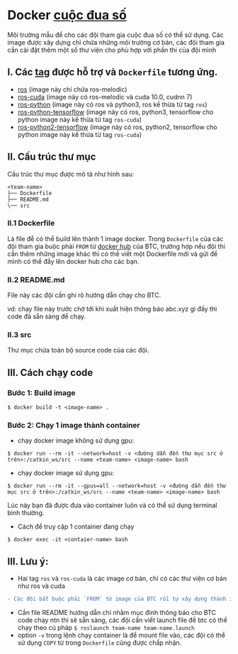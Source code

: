 # Docker [cuộc đua số](https://cuocduaso.fpt.com.vn) 

Môi trường mẫu để cho các đội tham gia cuộc đua số có thể sử dụng. 
Các image được xây dựng chỉ chứa những môi trường cơ bản,
các đội tham gia cần cài đặt thêm một số thư viện cho phù hợp với 
phần thi của đội mình

## I. Các [tag](https://hub.docker.com/r/dungpb/dira_ros/tags) được hỗ trợ và `Dockerfile` tương ứng.

- [ros](https://github.com/badungphan99/dira_docker_ros/blob/master/ros/Dockerfile) (image này chỉ chứa ros-melodic)
- [ros-cuda](https://github.com/badungphan99/dira_docker_ros/blob/master/ros-cuda/Dockerfile) (image này có ros-melodic và cuda 10.0, cudnn 7)
- [ros-python](https://github.com/badungphan99/dira_docker_ros/blob/master/ros-python/Dockerfile) (image này có ros và python3, ros kế thừa từ tag `ros`)
- [ros-python-tensorflow](https://github.com/badungphan99/dira_docker_ros/blob/master/ros-python-tensorflow/Dockerfile) (image này có ros, python3, tensorflow cho python image này kế thừa từ tag `ros-cuda`)
- [ros-python2-tensorflow](https://github.com/badungphan99/dira_docker_ros/blob/master/ros-python2-tensorflow/Dockerfile) (image này có ros, python2, tensorflow cho python image này kế thừa từ tag `ros-cuda`)

## II. Cấu trúc thư mục

Cấu trúc thư mục được mô tả như hình sau:
```
<team-name>
├── Dockerfile
├── README.md
\── src
```

### II.1 Dockerfile

Là file để có thể build lên thành 1 image docker.
Trong `Dockerfile` của các đội tham gia buộc phải `FROM` từ [docker hub](https://hub.docker.com/r/dungpb/dira_ros) của BTC, 
trường hợp nếu đội thi cần thêm những image khác thì có thể viết một Dockerfile mới 
và gửi để mình có thể đẩy lên docker hub cho các  bạn.

### II.2 README.md

File này các đội cần ghi rõ hướng dẫn chạy cho BTC.

vd: chạy file này trước chờ tới khi xuất hiện thông báo abc.xyz gì đấy thì code đã sẵn sàng để chạy.

### II.3 src

Thư mục chứa toàn bộ source code của các đội.

## III. Cách chạy code

### Bước 1: Build image

```$ docker build -t <image-name> .```

### Bước 2: Chạy 1 image thành container
- chạy docker image không sử dụng gpu:

```$ docker run --rm -it --network=host -v <đường dẫn đến thư mục src ở trên>:/catkin_ws/src --name <team-name> <image-name> bash```

- chạy docker image sử dụng gpu:

```$ docker run --rm -it --gpus=all --network=host -v <đường dẫn đến thư mục src ở trên>:/catkin_ws/src --name <team-name> <image-name> bash```

Lúc này bạn đã được đưa vào container luôn và có thể sử dụng terminal bình thường.

- Cách để truy cập 1 container đang chạy

```$ docker exec -it <contaier-name> bash```

## III. Lưu ý:

- Hai tag `ros` và `ros-cuda` là các image cơ bản, chỉ có các thư viện cơ bản như ros và cuda
```diff
- Các đội bắt buộc phải `FROM` từ image của BTC rồi tự xây dựng thành image của đội mình
```
- Cần file README hướng dẫn chỉ nhằm mục đính thông báo cho BTC code chạy ntn thì sẽ sẵn sàng, các đội cần viết launch file 
để btc có thể chạy theo cú pháp `$ roslaunch team-name team-name.launch`
- option `-v` trong lệnh chạy container là để mount file vào, các đội có thể sử dụng `COPY` từ trong `Dockerfile` cũng được chấp nhận.
